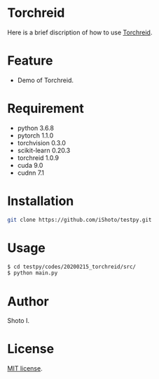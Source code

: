 # Torchreid
Here is a brief discription of how to use [Torchreid](https://github.com/KaiyangZhou/deep-person-reid).


# Feature
- Demo of Torchreid.


# Requirement
- python 3.6.8
- pytorch 1.1.0
- torchvision 0.3.0
- scikit-learn 0.20.3
- torchreid 1.0.9
- cuda 9.0
- cudnn 7.1 


# Installation
 
```sh
git clone https://github.com/iShoto/testpy.git
```


# Usage
 
```sh
$ cd testpy/codes/20200215_torchreid/src/
$ python main.py
```


# Author
Shoto I.


# License
[MIT license](https://github.com/iShoto/testpy/blob/master/LICENSE).
